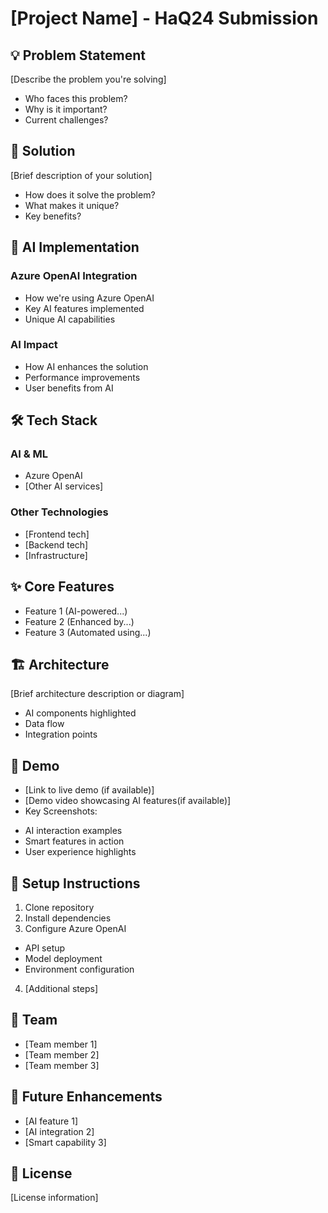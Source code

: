 # [Project Name] - HaQ24 Submission

## 💡 Problem Statement
[Describe the problem you're solving]
* Who faces this problem?
* Why is it important?
* Current challenges?

## 🎯 Solution
[Brief description of your solution]
* How does it solve the problem?
* What makes it unique?
* Key benefits?

## 🤖 AI Implementation
### Azure OpenAI Integration
* How we're using Azure OpenAI
* Key AI features implemented
* Unique AI capabilities

### AI Impact
* How AI enhances the solution
* Performance improvements
* User benefits from AI

## 🛠️ Tech Stack
### AI & ML
- Azure OpenAI
- [Other AI services]

### Other Technologies
- [Frontend tech]
- [Backend tech]
- [Infrastructure]

## ✨ Core Features
- Feature 1 (AI-powered...)
- Feature 2 (Enhanced by...)
- Feature 3 (Automated using...)

## 🏗️ Architecture
[Brief architecture description or diagram]
* AI components highlighted
* Data flow
* Integration points

## 🚀 Demo
- [Link to live demo (if available)]
- [Demo video showcasing AI features(if available)]
- Key Screenshots:
 * AI interaction examples
 * Smart features in action
 * User experience highlights

## 🔧 Setup Instructions
1. Clone repository
2. Install dependencies
3. Configure Azure OpenAI
  * API setup
  * Model deployment
  * Environment configuration
4. [Additional steps]

## 👥 Team
- [Team member 1] 
- [Team member 2] 
- [Team member 3] 
## 🌟 Future  Enhancements
- [AI feature 1]
- [AI integration 2]
- [Smart capability 3]



## 📄 License
[License information]
